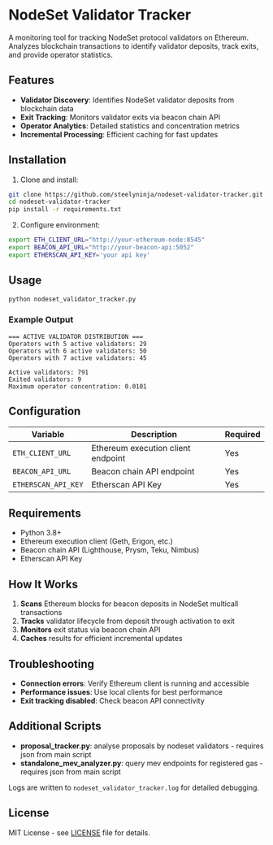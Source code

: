 # NodeSet Validator Tracker

A monitoring tool for tracking NodeSet protocol validators on Ethereum. Analyzes blockchain transactions to identify validator deposits, track exits, and provide operator statistics.

## Features

- **Validator Discovery**: Identifies NodeSet validator deposits from blockchain data
- **Exit Tracking**: Monitors validator exits via beacon chain API
- **Operator Analytics**: Detailed statistics and concentration metrics
- **Incremental Processing**: Efficient caching for fast updates

## Installation

1. Clone and install:
```bash
git clone https://github.com/steelyninja/nodeset-validator-tracker.git
cd nodeset-validator-tracker
pip install -r requirements.txt
```

2. Configure environment:
```bash
export ETH_CLIENT_URL="http://your-ethereum-node:8545"
export BEACON_API_URL="http://your-beacon-api:5052"
export ETHERSCAN_API_KEY='your api key'
```

## Usage

```bash
python nodeset_validator_tracker.py
```

### Example Output

```
=== ACTIVE VALIDATOR DISTRIBUTION ===
Operators with 5 active validators: 29
Operators with 6 active validators: 50
Operators with 7 active validators: 45

Active validators: 791
Exited validators: 9
Maximum operator concentration: 0.0101
```

## Configuration

| Variable | Description | Required |
|----------|-------------|----------|
| `ETH_CLIENT_URL` | Ethereum execution client endpoint | Yes |
| `BEACON_API_URL` | Beacon chain API endpoint | Yes |
| `ETHERSCAN_API_KEY` | Etherscan API Key | Yes |

## Requirements

- Python 3.8+
- Ethereum execution client (Geth, Erigon, etc.)
- Beacon chain API (Lighthouse, Prysm, Teku, Nimbus)
- Etherscan API Key

## How It Works

1. **Scans** Ethereum blocks for beacon deposits in NodeSet multicall transactions
2. **Tracks** validator lifecycle from deposit through activation to exit
3. **Monitors** exit status via beacon chain API
4. **Caches** results for efficient incremental updates

## Troubleshooting

- **Connection errors**: Verify Ethereum client is running and accessible
- **Performance issues**: Use local clients for best performance
- **Exit tracking disabled**: Check beacon API connectivity

## Additional Scripts

- **proposal_tracker.py**: analyse proposals by nodeset validators - requires json from main script
- **standalone_mev_analyzer.py**: query mev endpoints for registered gas - requires json from main script

Logs are written to `nodeset_validator_tracker.log` for detailed debugging.

## License

MIT License - see [LICENSE](LICENSE) file for details.

